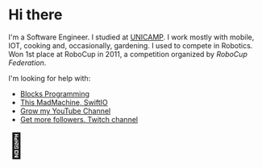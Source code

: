 # Hi there 

I'm a Software Engineer. I studied at [UNICAMP](https://unicamp.br). I work mostly with mobile, IOT, cooking and, occasionally, gardening.
I used to compete in Robotics. Won 1st place at RoboCup in 2011, a competition organized by _RoboCup Federation_.

I'm looking for help with:
- [Blocks Programming](https://github.com/ssouzawallace/blocks-programming)
- [This MadMachine, SwiftIO](https://github.com/madmachineio/SwiftIO)
- [Grow my YouTube Channel](https://www.youtube.com/channel/UCZPrgtR2obUmAN2vQz4zzTQ)
- [Get more followers. Twitch channel](https://www.twitch.tv/seugostooso)

<font size="100*100*100*100">🌊</font>
